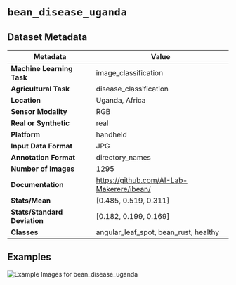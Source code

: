 
# `bean_disease_uganda`

## Dataset Metadata

| Metadata | Value |
| --- | --- |
| **Machine Learning Task** | image_classification |
| **Agricultural Task** | disease_classification |
| **Location** | Uganda, Africa |
| **Sensor Modality** | RGB |
| **Real or Synthetic** | real |
| **Platform** | handheld |
| **Input Data Format** | JPG |
| **Annotation Format** | directory_names |
| **Number of Images** | 1295 |
| **Documentation** | https://github.com/AI-Lab-Makerere/ibean/ |
| **Stats/Mean** | [0.485, 0.519, 0.311] |
| **Stats/Standard Deviation** | [0.182, 0.199, 0.169] |
| **Classes** | angular_leaf_spot, bean_rust, healthy |


## Examples

![Example Images for bean_disease_uganda](https://github.com/Project-AgML/AgML/docs/sample_images/bean_disease_uganda_examples.png)